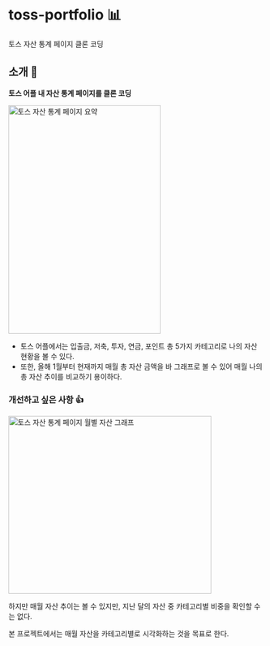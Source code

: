 # toss-portfolio 📊

토스 자산 통계 페이지 클론 코딩

## 소개 🙂

**토스 어플 내 자산 통계 페이지를 클론 코딩**

<img src="https://github.com/loco9939/toss-portfolio/assets/98298711/ded7d17c-e53e-47f7-8a9e-892ab430f55f" alt="토스 자산 통계 페이지 요약" width="300px" height="450px" />

- 토스 어플에서는 입출금, 저축, 투자, 연금, 포인트 총 5가지 카테고리로 나의 자산 현황을 볼 수 있다.
- 또한, 올해 1월부터 현재까지 매월 총 자산 금액을 바 그래프로 볼 수 있어 매월 나의 총 자산 추이를 비교하기 용이하다.

### 개선하고 싶은 사항 👍

<img src="https://github.com/loco9939/toss-portfolio/assets/98298711/953d072f-6cb8-4422-975f-98d90b354f6d" alt="토스 자산 통계 페이지 월별 자산 그래프" width="400px" height="350px" />


하지만 매월 자산 추이는 볼 수 있지만, 지난 달의 자산 중 카테고리별 비중을 확인할 수는 없다.

본 프로젝트에서는 매월 자산을 카테고리별로 시각화하는 것을 목표로 한다.
